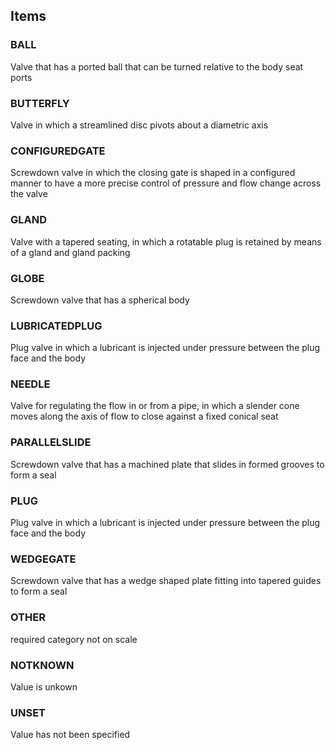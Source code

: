 

<!-- end of short definition -->
## Items

### BALL
Valve that has a ported ball that can be turned relative to the body seat ports

### BUTTERFLY
Valve in which a streamlined disc pivots about a diametric axis

### CONFIGUREDGATE
Screwdown valve in which the closing gate is shaped in a configured manner to have a more precise control of pressure and flow change across the valve

### GLAND
Valve with a tapered seating, in which a rotatable plug is retained by means of a gland and gland packing

### GLOBE
Screwdown valve that has a spherical body

### LUBRICATEDPLUG
Plug valve in which a lubricant is injected under pressure between the plug face and the body

### NEEDLE
Valve for regulating the flow in or from a pipe, in which a slender cone moves along the axis of flow to close against a fixed conical seat

### PARALLELSLIDE
Screwdown valve that has a machined plate that slides in formed grooves to form a seal

### PLUG
Plug valve in which a lubricant is injected under pressure between the plug face and the body

### WEDGEGATE
Screwdown valve that has a wedge shaped plate fitting into tapered guides to form a seal

### OTHER
required category not on scale

### NOTKNOWN
Value is unkown

### UNSET
Value has not been specified
